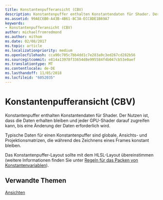```yaml
---
title: Konstantenpufferansicht (CBV)
description: Konstantenpuffer enthalten Konstantendaten für Shader. Der Nutzen ist, dass die Daten erhalten bleiben und jeder GPU-Shader darauf zugreifen kann, bis eine Änderung der Daten erforderlich wird.
ms.assetid: 99AEC6B0-A43B-4B61-8C3A-ECC8DE1B69A7
keywords:
- Konstantenpufferansicht (CBV)
author: michaelfromredmond
ms.author: mithom
ms.date: 02/08/2017
ms.topic: article
ms.localizationpriority: medium
ms.openlocfilehash: cca90c705c7bb4dd1c7e283a9c3ed267cd282b56
ms.sourcegitcommit: e814a13978f33654d8e995584f4b047cb53e0aef
ms.translationtype: MT
ms.contentlocale: de-DE
ms.lasthandoff: 11/05/2018
ms.locfileid: "6052035"
---
```

# <a name="constant-buffer-view-cbv"></a>Konstantenpufferansicht (CBV)


Konstantenpuffer enthalten Konstantendaten für Shader. Der Nutzen ist, dass die Daten erhalten bleiben und jeder GPU-Shader darauf zugreifen kann, bis eine Änderung der Daten erforderlich wird.

Typische Daten für einen Konstantenpuffer sind globale, Ansichts- und Projektionsmatrizen, die während des Zeichnens eines Frames konstant bleiben.

Das Konstantenpuffer-Layout sollte mit dem HLSL-Layout übereinstimmen (weitere Informationen finden Sie unter [Regeln für das Packen von Konstantenvariablen](https://msdn.microsoft.com/library/windows/desktop/bb509632.aspx)).

## <a name="span-idrelated-topicsspanrelated-topics"></a><span id="related-topics"></span>Verwandte Themen


[Ansichten](views.md)

 

 




